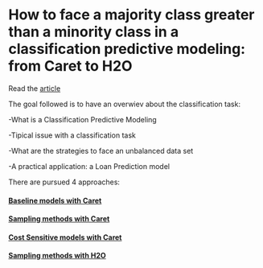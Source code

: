 # How to face a majority class greater than a minority class in a classification predictive modeling: from Caret to H2O

Read the [article](https://tinyurl.com/wzjmssr)

The goal followed is to have an overwiev about the classification task:

-What is a Classification Predictive Modeling

-Tipical issue with a classification task

-What are the strategies to face an unbalanced data set

-A practical application: a Loan Prediction model

There are pursued 4 approaches:

#### [Baseline models with Caret](https://rpubs.com/claudio75/570633)

#### [Sampling methods with Caret](https://rpubs.com/claudio75/570653)

#### [Cost Sensitive models with Caret](https://rpubs.com/claudio75/570660)

#### [Sampling methods with H2O](https://rpubs.com/claudio75/570664)




